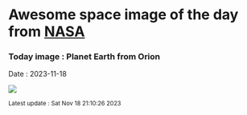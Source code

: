 
# Awesome space image of the day from [NASA](https://api.nasa.gov/)

### Today image : Planet Earth from Orion
Date : 2023-11-18

![](https://apod.nasa.gov/apod/image/2211/Orion_Spacecraft_Earth_Views_20221116-1067.jpg)

<small>Latest update : Sat Nov 18 21:10:26 2023</small>
        